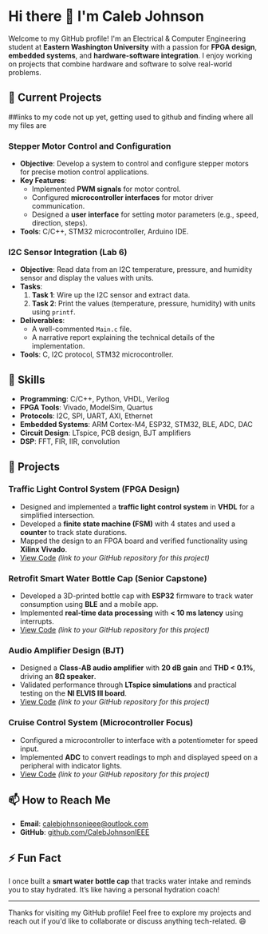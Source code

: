 # Hi there 👋 I'm Caleb Johnson

Welcome to my GitHub profile! I'm an Electrical & Computer Engineering student at **Eastern Washington University** with a passion for **FPGA design**, **embedded systems**, and **hardware-software integration**. I enjoy working on projects that combine hardware and software to solve real-world problems.

## 🔭 Current Projects

##links to my code not up yet, getting used to github and finding where all my files are

### **Stepper Motor Control and Configuration**
- **Objective**: Develop a system to control and configure stepper motors for precise motion control applications.
- **Key Features**:
  - Implemented **PWM signals** for motor control.
  - Configured **microcontroller interfaces** for motor driver communication.
  - Designed a **user interface** for setting motor parameters (e.g., speed, direction, steps).
- **Tools**: C/C++, STM32 microcontroller, Arduino IDE.

### **I2C Sensor Integration (Lab 6)**
- **Objective**: Read data from an I2C temperature, pressure, and humidity sensor and display the values with units.
- **Tasks**:
  1. **Task 1**: Wire up the I2C sensor and extract data.
  2. **Task 2**: Print the values (temperature, pressure, humidity) with units using `printf`.
- **Deliverables**:
  - A well-commented `Main.c` file.
  - A narrative report explaining the technical details of the implementation.
- **Tools**: C, I2C protocol, STM32 microcontroller.

## 🌱 Skills

- **Programming**: C/C++, Python, VHDL, Verilog
- **FPGA Tools**: Vivado, ModelSim, Quartus
- **Protocols**: I2C, SPI, UART, AXI, Ethernet
- **Embedded Systems**: ARM Cortex-M4, ESP32, STM32, BLE, ADC, DAC
- **Circuit Design**: LTspice, PCB design, BJT amplifiers
- **DSP**: FFT, FIR, IIR, convolution

## 🚀 Projects

### **Traffic Light Control System (FPGA Design)**
- Designed and implemented a **traffic light control system** in **VHDL** for a simplified intersection.
- Developed a **finite state machine (FSM)** with 4 states and used a **counter** to track state durations.
- Mapped the design to an FPGA board and verified functionality using **Xilinx Vivado**.
- [View Code](#) *(link to your GitHub repository for this project)* 

### **Retrofit Smart Water Bottle Cap (Senior Capstone)**
- Developed a 3D-printed bottle cap with **ESP32** firmware to track water consumption using **BLE** and a mobile app.
- Implemented **real-time data processing** with **< 10 ms latency** using interrupts.
- [View Code](#) *(link to your GitHub repository for this project)*

### **Audio Amplifier Design (BJT)**
- Designed a **Class-AB audio amplifier** with **20 dB gain** and **THD < 0.1%**, driving an **8Ω speaker**.
- Validated performance through **LTspice simulations** and practical testing on the **NI ELVIS III board**.
- [View Code](#) *(link to your GitHub repository for this project)*

### **Cruise Control System (Microcontroller Focus)**
- Configured a microcontroller to interface with a potentiometer for speed input.
- Implemented **ADC** to convert readings to mph and displayed speed on a peripheral with indicator lights.
- [View Code](#) *(link to your GitHub repository for this project)*

## 📫 How to Reach Me

- **Email**: calebjohnsonieee@outlook.com
- **GitHub**: [github.com/CalebJohnsonIEEE](https://github.com/CalebJohnsonIEEE)

## ⚡ Fun Fact

I once built a **smart water bottle cap** that tracks water intake and reminds you to stay hydrated. It’s like having a personal hydration coach!

---

Thanks for visiting my GitHub profile! Feel free to explore my projects and reach out if you'd like to collaborate or discuss anything tech-related. 😄

